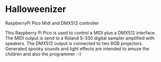 # Halloweenizer
RaspberryPi Pico Midi and DMX512 controller

This Raspberry Pi Pico is used to control a MIDI plus a DMX512 interface.
The MIDI output is send to a Roland S-330 digital sampler amplified with speakers.
The DMX512 output is connected to two RGB projectors.
Generated spooky sounds and light effects are intended to amuze the children 
and also the programmer :-)